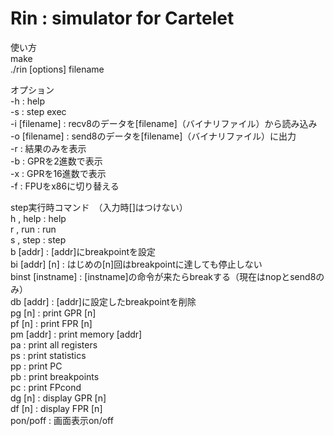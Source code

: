 Rin : simulator for Cartelet
=========

使い方  
make  
./rin [options] filename  

オプション  
-h : help  
-s : step exec  
-i [filename] : recv8のデータを[filename]（バイナリファイル）から読み込み  
-o [filename] : send8のデータを[filename]（バイナリファイル）に出力  
-r : 結果のみを表示  
-b : GPRを2進数で表示  
-x : GPRを16進数で表示  
-f : FPUをx86に切り替える  

step実行時コマンド　（入力時[]はつけない）  
h , help : help  
r , run : run  
s , step : step  
b [addr] : [addr]にbreakpointを設定  
bi [addr] [n] : はじめの[n]回はbreakpointに達しても停止しない  
binst [instname] : [instname]の命令が来たらbreakする（現在はnopとsend8のみ）  
db [addr] : [addr]に設定したbreakpointを削除  
pg [n] : print GPR [n]  
pf [n] : print FPR [n]  
pm [addr] : print memory [addr]  
pa : print all registers  
ps : print statistics  
pp : print PC  
pb : print breakpoints  
pc : print FPcond  
dg [n] : display GPR [n]  
df [n] : display FPR [n]  
pon/poff : 画面表示on/off  